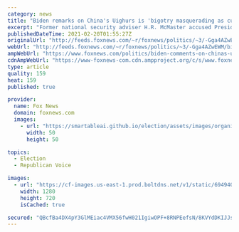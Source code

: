 ```yaml
---
category: news
title: "Biden remarks on China's Uighurs is 'bigotry masquerading as cultural sensitivity',' H.R. McMaster says"
excerpt: "Former national security adviser H.R. McMaster accused President Biden of \"bigotry masquerading as cultural sensitivity,\" following a town hall event where the president addressed China’s human rights abuses."
publishedDateTime: 2021-02-20T01:55:27Z
originalUrl: "http://feeds.foxnews.com/~r/foxnews/politics/~3/-Gga4AZwEWM/biden-comments-on-chinas-uighurs-bigotry-masquerading-as-cultural-sensitivity-h-r-mcmaster-says"
webUrl: "http://feeds.foxnews.com/~r/foxnews/politics/~3/-Gga4AZwEWM/biden-comments-on-chinas-uighurs-bigotry-masquerading-as-cultural-sensitivity-h-r-mcmaster-says"
ampWebUrl: "https://www.foxnews.com/politics/biden-comments-on-chinas-uighurs-bigotry-masquerading-as-cultural-sensitivity-h-r-mcmaster-says.amp"
cdnAmpWebUrl: "https://www-foxnews-com.cdn.ampproject.org/c/s/www.foxnews.com/politics/biden-comments-on-chinas-uighurs-bigotry-masquerading-as-cultural-sensitivity-h-r-mcmaster-says.amp"
type: article
quality: 159
heat: 159
published: true

provider:
  name: Fox News
  domain: foxnews.com
  images:
    - url: "https://smartableai.github.io/election/assets/images/organizations/foxnews.com-50x50.jpg"
      width: 50
      height: 50

topics:
  - Election
  - Republican Voice

images:
  - url: "https://cf-images.us-east-1.prod.boltdns.net/v1/static/694940094001/2a618703-1039-4099-a473-0bf7dd823a8f/546f7729-7ab8-4909-98ae-031711b53461/1280x720/match/image.jpg"
    width: 1280
    height: 720
    isCached: true

secured: "QBcfBa4DX4pY3GlMEiac4VMX56fwH021IgiwOPF+8RNPEefsN/8KVYdDKIJJs2FBBrX1wiphIvuFq1J47YY5ofReuwLqJGuPZ67bFNlYr9pcwNkErF+9G2wQ0Orc1GiCvuMf0O2GC/fA765YFIQSIox05QDfhCSyljdfOykwRMRrJMA94QwbFm8fNsBMVyVYPyd0X8XEPBfeRyQrKEFtbOnMvL8SYU1/0tZ2JPB8Upq9xKq9cDuJ40jTWDTjoA9d+xrTf5Iy3tvsYTqaa63DocTuQfOwYHk9+PmlJeHmKAio+MkoSbwkBfSBDXsaFPcb1+zraXglzVH690zeJVzT0+uv0LtEepZAVhGyzBeq8CE=;KjTdjCklRTx/6ZZ9wPUOJA=="
---
```


